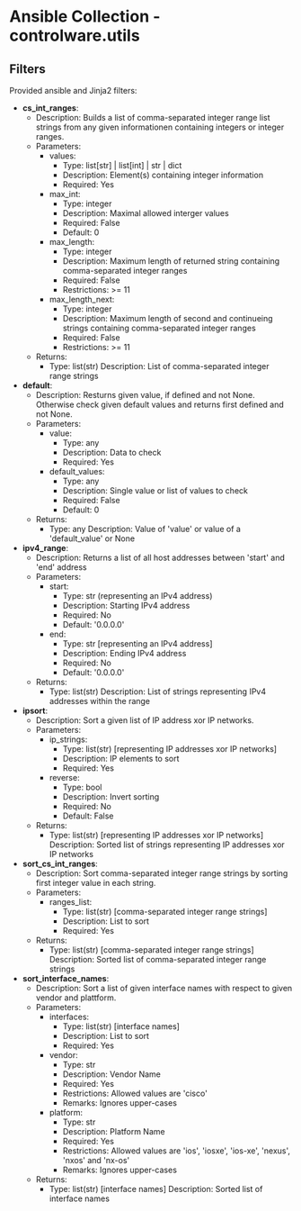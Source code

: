 # Ansible Collection - controlware.utils

## Filters

Provided ansible and Jinja2 filters:

- **cs_int_ranges**:
  - Description: Builds a list of comma-separated integer range list strings
    from any given informationen containing integers or integer ranges.
  - Parameters:
    - values:
      - Type: list[str] | list[int] | str | dict
      - Description: Element(s) containing integer information
      - Required: Yes
    - max_int:
      - Type: integer
      - Description: Maximal allowed interger values
      - Required: False
      - Default: 0
    - max_length:
      - Type: integer
      - Description: Maximum length of returned string containing
        comma-separated integer ranges
      - Required: False
      - Restrictions: >= 11
    - max_length_next:
      - Type: integer
      - Description: Maximum length of second and continueing strings
        containing comma-separated integer ranges
      - Required: False
      - Restrictions: >= 11
  - Returns:
    - Type: list(str)
      Description: List of comma-separated integer range strings
- **default**:
  - Description: Resturns given value, if defined and not None.
    Otherwise check given default values and returns first defined and
    not None.
  - Parameters:
    - value:
      - Type: any
      - Description: Data to check
      - Required: Yes
    - default_values:
      - Type: any
      - Description: Single value or list of values to check
      - Required: False
      - Default: 0
  - Returns:
    - Type: any
      Description: Value of 'value' or value of a 'default_value' or None
- **ipv4_range**:
  - Description: Returns a list of all host addresses between
    'start' and 'end' address
  - Parameters:
    - start:
      - Type: str (representing an IPv4 address)
      - Description: Starting IPv4 address
      - Required: No
      - Default: '0.0.0.0'
    - end:
      - Type: str [representing an IPv4 address]
      - Description: Ending IPv4 address
      - Required: No
      - Default: '0.0.0.0'
  - Returns:
    - Type: list(str)
      Description: List of strings representing IPv4 addresses within the range
- **ipsort**:
  - Description: Sort a given list of IP address xor IP networks.
  - Parameters:
    - ip_strings:
      - Type: list(str) [representing IP addresses xor IP networks]
      - Description: IP elements to sort
      - Required: Yes
    - reverse:
      - Type: bool
      - Description: Invert sorting
      - Required: No
      - Default: False
  - Returns:
    - Type: list(str) [representing IP addresses xor IP networks]
      Description: Sorted list of strings representing IP addresses xor
      IP networks
- **sort_cs_int_ranges**:
  - Description: Sort comma-separated integer range strings by sorting
    first integer value in each string.
  - Parameters:
    - ranges_list:
      - Type: list(str) [comma-separated integer range strings]
      - Description: List to sort
      - Required: Yes
  - Returns:
    - Type: list(str) [comma-separated integer range strings]
      Description: Sorted list of comma-separated integer range strings
- **sort_interface_names**:
  - Description: Sort a list of given interface names with respect to
    given vendor and plattform.
  - Parameters:
    - interfaces:
      - Type: list(str) [interface names]
      - Description: List to sort
      - Required: Yes
    - vendor:
      - Type: str
      - Description: Vendor Name
      - Required: Yes
      - Restrictions: Allowed values are 'cisco'
      - Remarks: Ignores upper-cases
    - platform:
      - Type: str
      - Description: Platform Name
      - Required: Yes
      - Restrictions: Allowed values are 'ios', 'iosxe', 'ios-xe',
        'nexus', 'nxos' and 'nx-os'
      - Remarks: Ignores upper-cases
  - Returns:
    - Type: list(str) [interface names]
      Description: Sorted list of interface names
